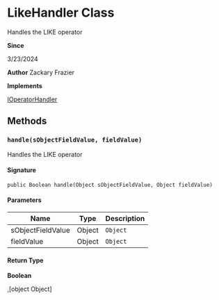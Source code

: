 # LikeHandler Class

Handles the LIKE operator

**Since** 

3/23/2024

**Author** Zackary Frazier

**Implements**

[IOperatorHandler](IOperatorHandler.md)

## Methods
### `handle(sObjectFieldValue, fieldValue)`

Handles the LIKE operator

#### Signature
```apex
public Boolean handle(Object sObjectFieldValue, Object fieldValue)
```

#### Parameters
| Name | Type | Description |
|------|------|-------------|
| sObjectFieldValue | Object | `Object` |
| fieldValue | Object | `Object` |

#### Return Type
**Boolean**

,[object Object]